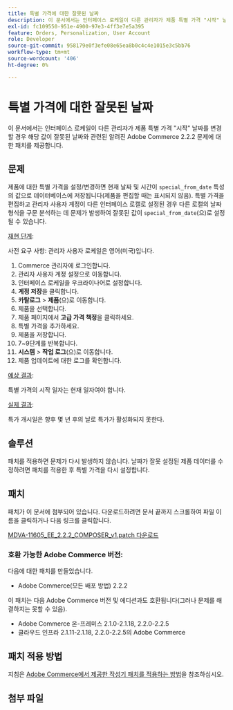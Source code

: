 ```yaml
---
title: 특별 가격에 대한 잘못된 날짜
description: 이 문서에서는 인터페이스 로케일이 다른 관리자가 제품 특별 가격 "시작" 날짜를 변경할 경우 해당 값이 잘못된 날짜와 관련된 알려진 Adobe Commerce 2.2.2 문제에 대한 패치를 제공합니다.
exl-id: fc109550-951e-4900-97e3-4ff3e7e5a395
feature: Orders, Personalization, User Account
role: Developer
source-git-commit: 958179e0f3efe08e65ea8b0c4c4e1015e3c5bb76
workflow-type: tm+mt
source-wordcount: '406'
ht-degree: 0%

---
```


# 특별 가격에 대한 잘못된 날짜

이 문서에서는 인터페이스 로케일이 다른 관리자가 제품 특별 가격 &quot;시작&quot; 날짜를 변경할 경우 해당 값이 잘못된 날짜와 관련된 알려진 Adobe Commerce 2.2.2 문제에 대한 패치를 제공합니다.

## 문제

제품에 대한 특별 가격을 설정/변경하면 현재 날짜 및 시간이 `special_from_date` 특성의 값으로 데이터베이스에 저장됩니다(제품을 편집할 때는 표시되지 않음). 특별 가격을 편집하고 관리자 사용자 계정이 다른 인터페이스 로캘로 설정된 경우 다른 로캘의 날짜 형식을 구문 분석하는 데 문제가 발생하여 잘못된 값이 `special_from_date`(으)로 설정될 수 있습니다.

<u>재현 단계</u>:

사전 요구 사항: 관리자 사용자 로케일은 영어(미국)입니다.

1. Commerce 관리자에 로그인합니다.
1. 관리자 사용자 계정 설정으로 이동합니다.
1. 인터페이스 로케일을 우크라이나어로 설정합니다.
1. **계정 저장**&#x200B;을 클릭합니다.
1. **카탈로그** > **제품**(으)로 이동합니다.
1. 제품을 선택합니다.
1. 제품 페이지에서 **고급 가격 책정**&#x200B;을 클릭하세요.
1. 특별 가격을 추가하세요.
1. 제품을 저장합니다.
1. 7~9단계를 반복합니다.
1. **시스템** > **작업 로그**(으)로 이동합니다.
1. 제품 업데이트에 대한 로그를 확인합니다.

<u>예상 결과</u>:

특별 가격의 시작 일자는 현재 일자여야 합니다.

<u>실제 결과</u>:

특가 개시일은 향후 몇 년 후의 날로 특가가 활성화되지 못한다.

## 솔루션

패치를 적용하면 문제가 다시 발생하지 않습니다. 날짜가 잘못 설정된 제품 데이터를 수정하려면 패치를 적용한 후 특별 가격을 다시 설정합니다.

## 패치

패치가 이 문서에 첨부되어 있습니다. 다운로드하려면 문서 끝까지 스크롤하여 파일 이름을 클릭하거나 다음 링크를 클릭합니다.

[MDVA-11605\_EE\_2.2.2\_COMPOSER\_v1.patch 다운로드](assets/MDVA-11605_EE_2.2.2_COMPOSER_v1.patch.zip)

### 호환 가능한 Adobe Commerce 버전:

다음에 대한 패치를 만들었습니다.

* Adobe Commerce(모든 배포 방법) 2.2.2

이 패치는 다음 Adobe Commerce 버전 및 에디션과도 호환됩니다(그러나 문제를 해결하지는 못할 수 있음).

* Adobe Commerce 온-프레미스 2.1.0-2.1.18, 2.2.0-2.2.5
* 클라우드 인프라 2.1.11-2.1.18, 2.2.0-2.2.5의 Adobe Commerce

## 패치 적용 방법

지침은 [Adobe Commerce에서 제공한 작성기 패치를 적용하는 방법](/help/how-to/general/how-to-apply-a-composer-patch-provided-by-magento.md)을 참조하십시오.

## 첨부 파일
